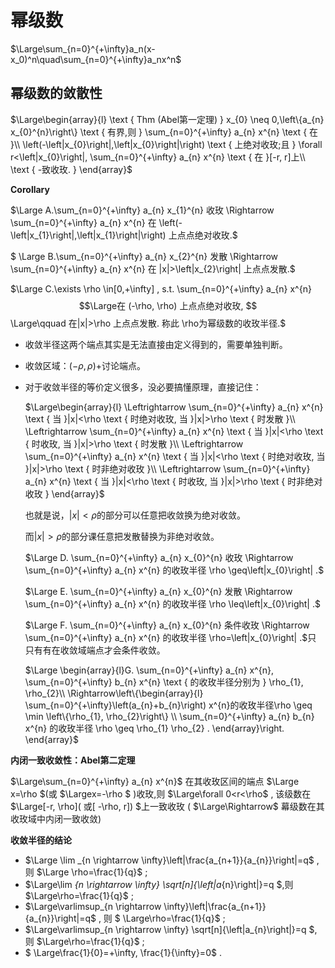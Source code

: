 # 幂级数

$\Large\sum_{n=0}^{+\infty}a_n(x-x_0)^n\quad\sum_{n=0}^{+\infty}a_nx^n$



## 幂级数的敛散性

$\Large\begin{array}{l}
\text { Thm (Abel第一定理) } x_{0} \neq 0,\left\{a_{n} x_{0}^{n}\right\} \text { 有界,则 } \sum_{n=0}^{+\infty} a_{n} x^{n} \text { 在 }\\
\left(-\left|x_{0}\right|,\left|x_{0}\right|\right) \text { 上绝对收玫;且 } \forall r<\left|x_{0}\right|, \sum_{n=0}^{+\infty} a_{n} x^{n} \text { 在 }[-r, r]上\\
\text { -致收玫. }
\end{array}$



**Corollary**

$\Large A.\sum_{n=0}^{+\infty} a_{n} x_{1}^{n}  收玫  \Rightarrow \sum_{n=0}^{+\infty} a_{n} x^{n}  在  \left(-\left|x_{1}\right|,\left|x_{1}\right|\right)  上点点绝对收玫.$



$  \Large B.\sum_{n=0}^{+\infty} a_{n} x_{2}^{n}  发散  \Rightarrow \sum_{n=0}^{+\infty} a_{n} x^{n}  在  |x|>\left|x_{2}\right|  上点点发散.$



$\Large C.\exists \rho \in[0,+\infty] , s.t.  \sum_{n=0}^{+\infty} a_{n} x^{n}  $$\Large在  (-\rho, \rho) 上点点绝对收玫, $$\Large\qquad 在|x|>\rho  上点点发散. 称此  \rho为幂级数的收玫半径.$



- 收敛半径这两个端点其实是无法直接由定义得到的，需要单独判断。

- 收敛区域：$(-\rho, \rho)+$讨论端点。

- 对于收敛半径的等价定义很多，没必要搞懂原理，直接记住：

  $\Large\begin{array}{l}
  \Leftrightarrow \sum_{n=0}^{+\infty} a_{n} x^{n} \text { 当 }|x|<\rho \text { 时绝对收玫, 当 }|x|>\rho \text { 时发散 }\\
  \Leftrightarrow \sum_{n=0}^{+\infty} a_{n} x^{n} \text { 当 }|x|<\rho \text { 时收玫, 当 }|x|>\rho \text { 时发散 }\\
  \Leftrightarrow \sum_{n=0}^{+\infty} a_{n} x^{n} \text { 当 }|x|<\rho \text { 时绝对收玫, 当 }|x|>\rho \text { 时非绝对收玫 }\\
  \Leftrightarrow \sum_{n=0}^{+\infty} a_{n} x^{n} \text { 当 }|x|<\rho \text { 时收玫, 当 }|x|>\rho \text { 时非绝对收玫 }
  \end{array}$

  也就是说，$|x|<\rho$的部分可以任意把收敛换为绝对收敛。

  而$|x|>\rho$的部分课任意把发散替换为非绝对收敛。

  

  $\Large D. \sum_{n=0}^{+\infty} a_{n} x_{0}^{n}  收玫  \Rightarrow \sum_{n=0}^{+\infty} a_{n} x^{n}  的收玫半径  \rho \geq\left|x_{0}\right| .$

  

  $\Large E.  \sum_{n=0}^{+\infty} a_{n} x_{0}^{n}  发散  \Rightarrow \sum_{n=0}^{+\infty} a_{n} x^{n}  的收玫半径  \rho \leq\left|x_{0}\right| .$

  

  $\Large F.  \sum_{n=0}^{+\infty} a_{n} x_{0}^{n}  条件收玫  \Rightarrow \sum_{n=0}^{+\infty} a_{n} x^{n}  的收玫半径  \rho=\left|x_{0}\right| .$只		只有有在收敛域端点才会条件收敛。

  

  $\Large \begin{array}{l}G.
   \sum_{n=0}^{+\infty} a_{n} x^{n}, \sum_{n=0}^{+\infty} b_{n} x^{n} \text { 的收玫半径分别为 } \rho_{1}, \rho_{2}\\
  \Rightarrow\left\{\begin{array}{l}
  \sum_{n=0}^{+\infty}\left(a_{n}+b_{n}\right) x^{n}的收玫半径\rho \geq \min \left\{\rho_{1}, \rho_{2}\right\} \\
  \sum_{n=0}^{+\infty} a_{n} b_{n} x^{n} 的收玫半径  \rho \geq \rho_{1} \rho_{2} .
  \end{array}\right.
  \end{array}$



**内闭一致收敛性：Abel第二定理**

$\Large\sum_{n=0}^{+\infty} a_{n} x^{n}$  在其收玫区间的端点  $\Large x=\rho  $(或  $\Largex=-\rho $ )收玫,则  $\Large\forall 0<r<\rho$ , 该级数在  $\Large[-r, \rho](  或[  -\rho, r])  $上一致收玫 (  $\Large\Rightarrow$  幕级数在其收玫域中内闭一致收敛) 



 **收敛半径的结论**
  - $\Large \lim _{n \rightarrow \infty}\left|\frac{a_{n+1}}{a_{n}}\right|=q$ , 则  $\Large \rho=\frac{1}{q}$ ;
  -  $\Large\lim _{n \rightarrow \infty} \sqrt[n]{\left|a_{n}\right|}=q $,则  $\Large\rho=\frac{1}{q}$ ;  
  - $\Large\varlimsup_{n \rightarrow \infty}\left|\frac{a_{n+1}}{a_{n}}\right|=q$ , 则 $ \Large\rho=\frac{1}{q}$ ;
  - $\Large\varlimsup_{n \rightarrow \infty} \sqrt[n]{\left|a_{n}\right|}=q $, 则  $\Large\rho=\frac{1}{q}$ ;
  - $ \Large\frac{1}{0}=+\infty, \frac{1}{\infty}=0$ . 

